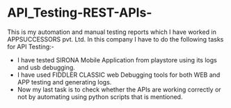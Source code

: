 # API_Testing-REST-APIs-
This is my automation and manual testing reports which I have worked in APPSUCCESSORS pvt. Ltd.
In this company I have to do the following tasks for API Testing:-
* I have tested SIRONA Mobile Application from playstore using its logs and usb debugging.
* I have used FIDDLER CLASSIC web Debugging tools for both WEB and APP testing and generating logs.
* Now my last task is to check whether the APIs are working correctly or not by automating using python scripts that is mentioned.
